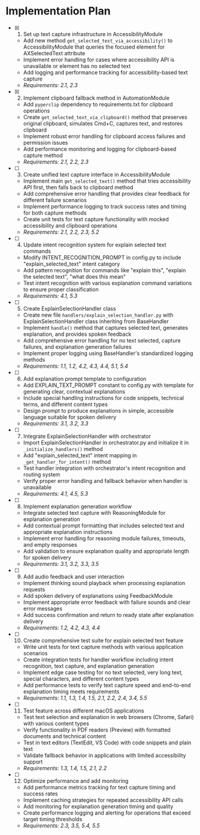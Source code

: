# Implementation Plan

- [x] 1. Set up text capture infrastructure in AccessibilityModule

  - Add new method `get_selected_text_via_accessibility()` to AccessibilityModule that queries the focused element for AXSelectedText attribute
  - Implement error handling for cases where accessibility API is unavailable or element has no selected text
  - Add logging and performance tracking for accessibility-based text capture
  - _Requirements: 2.1, 2.3_

- [x] 2. Implement clipboard fallback method in AutomationModule

  - Add `pyperclip` dependency to requirements.txt for clipboard operations
  - Create `get_selected_text_via_clipboard()` method that preserves original clipboard, simulates Cmd+C, captures text, and restores clipboard
  - Implement robust error handling for clipboard access failures and permission issues
  - Add performance monitoring and logging for clipboard-based capture method
  - _Requirements: 2.1, 2.2, 2.3_

- [ ] 3. Create unified text capture interface in AccessibilityModule

  - Implement main `get_selected_text()` method that tries accessibility API first, then falls back to clipboard method
  - Add comprehensive error handling that provides clear feedback for different failure scenarios
  - Implement performance logging to track success rates and timing for both capture methods
  - Create unit tests for text capture functionality with mocked accessibility and clipboard operations
  - _Requirements: 2.1, 2.2, 2.3, 5.2_

- [ ] 4. Update intent recognition system for explain selected text commands

  - Modify INTENT_RECOGNITION_PROMPT in config.py to include "explain_selected_text" intent category
  - Add pattern recognition for commands like "explain this", "explain the selected text", "what does this mean"
  - Test intent recognition with various explanation command variations to ensure proper classification
  - _Requirements: 4.1, 5.3_

- [ ] 5. Create ExplainSelectionHandler class

  - Create new file `handlers/explain_selection_handler.py` with ExplainSelectionHandler class inheriting from BaseHandler
  - Implement `handle()` method that captures selected text, generates explanation, and provides spoken feedback
  - Add comprehensive error handling for no text selected, capture failures, and explanation generation failures
  - Implement proper logging using BaseHandler's standardized logging methods
  - _Requirements: 1.1, 1.2, 4.2, 4.3, 4.4, 5.1, 5.4_

- [ ] 6. Add explanation prompt template to configuration

  - Add EXPLAIN_TEXT_PROMPT constant to config.py with template for generating clear, contextual explanations
  - Include special handling instructions for code snippets, technical terms, and different content types
  - Design prompt to produce explanations in simple, accessible language suitable for spoken delivery
  - _Requirements: 3.1, 3.2, 3.3_

- [ ] 7. Integrate ExplainSelectionHandler with orchestrator

  - Import ExplainSelectionHandler in orchestrator.py and initialize it in `_initialize_handlers()` method
  - Add "explain_selected_text" intent mapping in `_get_handler_for_intent()` method
  - Test handler integration with orchestrator's intent recognition and routing system
  - Verify proper error handling and fallback behavior when handler is unavailable
  - _Requirements: 4.1, 4.5, 5.3_

- [ ] 8. Implement explanation generation workflow

  - Integrate selected text capture with ReasoningModule for explanation generation
  - Add contextual prompt formatting that includes selected text and appropriate explanation instructions
  - Implement error handling for reasoning module failures, timeouts, and empty responses
  - Add validation to ensure explanation quality and appropriate length for spoken delivery
  - _Requirements: 3.1, 3.2, 3.3, 3.5_

- [ ] 9. Add audio feedback and user interaction

  - Implement thinking sound playback when processing explanation requests
  - Add spoken delivery of explanations using FeedbackModule
  - Implement appropriate error feedback with failure sounds and clear error messages
  - Add success confirmation and return to ready state after explanation delivery
  - _Requirements: 1.2, 4.2, 4.3, 4.4_

- [ ] 10. Create comprehensive test suite for explain selected text feature

  - Write unit tests for text capture methods with various application scenarios
  - Create integration tests for handler workflow including intent recognition, text capture, and explanation generation
  - Implement edge case testing for no text selected, very long text, special characters, and different content types
  - Add performance tests to verify text capture speed and end-to-end explanation timing meets requirements
  - _Requirements: 1.1, 1.3, 1.4, 1.5, 2.1, 2.2, 2.4, 3.4, 5.5_

- [ ] 11. Test feature across different macOS applications

  - Test text selection and explanation in web browsers (Chrome, Safari) with various content types
  - Verify functionality in PDF readers (Preview) with formatted documents and technical content
  - Test in text editors (TextEdit, VS Code) with code snippets and plain text
  - Validate fallback behavior in applications with limited accessibility support
  - _Requirements: 1.3, 1.4, 1.5, 2.1, 2.2_

- [ ] 12. Optimize performance and add monitoring
  - Add performance metrics tracking for text capture timing and success rates
  - Implement caching strategies for repeated accessibility API calls
  - Add monitoring for explanation generation timing and quality
  - Create performance logging and alerting for operations that exceed target timing thresholds
  - _Requirements: 2.3, 3.5, 5.4, 5.5_
